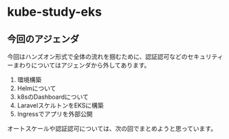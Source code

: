 # kube-study-eks
## 今回のアジェンダ
今回はハンズオン形式で全体の流れを掴むために、認証認可などのセキュリティーまわりについてはアジェンダから外してあります。

1. 環境構築
2. Helmについて
3. k8sのDashboardについて
4. LaravelスケルトンをEKSに構築
5. Ingressでアプリを外部公開

オートスケールや認証認可については、次の回でまとめようと思っています。
